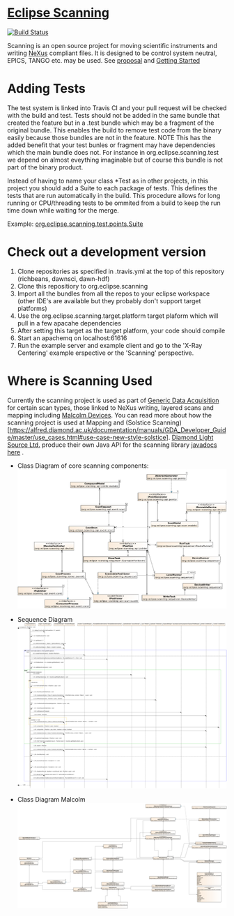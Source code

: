 # [Eclipse Scanning](http://eclipse.github.io/scanning)


[![Build Status](https://api.travis-ci.org/eclipse/scanning.png)](https://travis-ci.org/eclipse/scanning)


Scanning is an open source project for moving scientific instruments and writing [NeXus](http://www.nexusformat.org/) compliant files. It is designed to be control system neutral, EPICS, TANGO etc. may be used. See [proposal](https://projects.eclipse.org/proposals/scanning) and [Getting Started](https://github.com/eclipse/scanning/blob/master/GETTINGSTARTED.pdf)

# Adding Tests
The test system is linked into Travis CI and your pull request will be checked with the build and test. Tests should not be added in the same bundle that created the feature but in a .test bundle which may be a fragment of the original bundle. This enables the build to remove test code from the binary easily because those bundles are not in the feature. NOTE This has the added benefit that your test bunles or fragment may have dependencies which the main bundle does not. For instance in org.eclipse.scanning.test we depend on almost eveything imaginable but of course this bundle is not part of the binary product.

Instead of having to name your class *Test as in other projects, in this project you should add a Suite to each package of tests. This defines the tests that are run automatically in the build. This procedure allows for long running or CPU/threading tests to be ommited from a build to keep the run time down while waiting for the merge.

Example: [org.eclipse.scanning.test.points.Suite](https://github.com/eclipse/scanning/blob/master/org.eclipse.scanning.test/src/org/eclipse/scanning/test/points/Suite.java)

# Check out a development version
1. Clone repositories as specified in .travis.yml at the top of this repository (richbeans, dawnsci, dawn-hdf)
2. Clone this repositiory to org.eclipse.scanning
3. Import all the bundles from all the repos to your eclipse workspace (other IDE's are available but they probably don't support target platforms)
4. Use the org.eclipse.scanning.target.platform target plaform which will pull in a few apacahe dependencies
5. After setting this target as the target platform, your code should compile
6. Start an apachemq on localhost:61616
7. Run the example server and example client and go to the 'X-Ray Centering' example erspective or the 'Scanning' perspective.

# Where is Scanning Used
Currently the scanning project is used as part of [Generic Data Acquisition](http://www.opengda.org/) for certain scan types, those linked to NeXus writing, layered scans and mapping including [Malcolm Devices](https://alfred.diamond.ac.uk/documentation/manuals/GDA_Developer_Guide/master/malcolm.html#use-of-malcolm-in-new-style-scanning). You can read more about how the scanning project is used at
 Mapping and (Solstice Scanning)[https://alfred.diamond.ac.uk/documentation/manuals/GDA_Developer_Guide/master/use_cases.html#use-case-new-style-solstice]. [Diamond Light Source Ltd.](http://diamond.ac.uk/) produce their own Java API for the scanning library [javadocs here](https://alfred.diamond.ac.uk/documentation/javadocs/GDA/master/org/eclipse/scanning/api/package-summary.html) .

* Class Diagram of core scanning components:
[![Scanning Classes](./NewScanning_ClassDiagram.png)](https://alfred.diamond.ac.uk/documentation/manuals/GDA_Developer_Guide/master/use_cases.html#use-case-new-style-solstice)

* Sequence Diagram
![Sequence Diagram](./AcquisitionDeviceRun_SeqDiagram.png)

* Class Diagram Malcolm
[![Malcolm Classes Scanning](./MalcolmDevice_ClassDiagram.png)](https://alfred.diamond.ac.uk/documentation/manuals/GDA_Developer_Guide/master/_images/MalcolmDevice_ClassDiagram.png)

